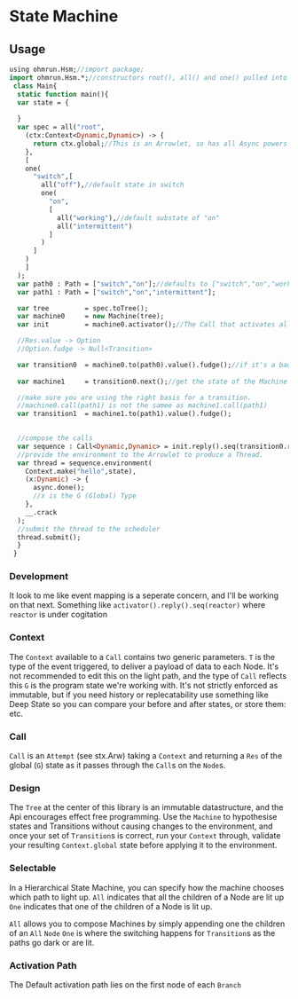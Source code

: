 # State Machine

## Usage
```haxe
using ohmrun.Hsm;//import package;
import ohmrun.Hsm.*;//constructors root(), all() and one() pulled into the global scope.
 class Main{
  static function main(){
  var state = {
 
  }
  var spec = all("root",
    (ctx:Context<Dynamic,Dynamic>) -> {
      return ctx.global;//This is an Arrowlet, so has all Async powers
    },
    [
    one(
      "switch",[
        all("off"),//default state in switch
        one(
          "on",
          [
            all("working"),//default substate of "on"
            all("intermittent")
          ]
        )
      ]
    )
    ]
  );
  var path0 : Path = ["switch","on"];//defaults to ["switch","on","working"]
  var path1 : Path = ["switch","on","intermittent"];

  var tree         = spec.toTree();
  var machine0     = new Machine(tree);
  var init         = machine0.activator();//The Call that activates all default States.

  //Res.value -> Option
  //Option.fudge -> Null<Transition>

  var transition0  = machine0.to(path0).value().fudge();//if it's a bad path, an error will be thrown on `fudge`
  
  var machine1     = transition0.next();//get the state of the Machine as it would be after transition0.

  //make sure you are using the right basis for a transition.
  //machine0.call(path1) is not the samee as machine1.call(path1)
  var transition1  = machine1.to(path1).value().fudge();
  

  //compose the calls
  var sequence : Call<Dynamic,Dynamic> = init.reply().seq(transition0.reply()).seq(transition1.reply());
  //provide the environment to the Arrowlet to produce a Thread.
  var thread = sequence.environment(
    Context.make("hello",state),
    (x:Dynamic) -> {
      async.done();
      //x is the G (Global) Type
    },
    __.crack
  );
  //submit the thread to the scheduler
  thread.submit();
  }
 }
  ```
### Development
  It look to me like event mapping is a seperate concern, and I'll be working on that next.
  Something like `activator().reply().seq(reactor)` where `reactor` is under cogitation

### Context
  The `Context` available to a `Call` contains two generic parameters.
  `T` is the type of the event triggered, to deliver a payload of data to each Node. It's not recommended to edit this on the light path, and the type of `Call` reflects this
  `G` is the program state we're working with. It's not strictly enforced as immutable, but if you need history or replecatability use something like Deep State so you can compare your before and after states, or store them: etc.
### Call
  `Call` is an `Attempt` (see stx.Arw) taking a `Context` and returning a `Res` of the global (`G`) state as it passes through the `Call`s on the `Node`s.
### Design
  The `Tree` at the center of this library is an immutable datastructure, and the Api encourages effect free programming. 
  Use the `Machine` to hypothesise states and Transitions without causing changes to the environment, and once your
  set of `Transition`s is correct, run your `Context` through, validate your resulting `Context.global` state before applying it 
  to the environment.  
### Selectable
  In a Hierarchical State Machine, you can specify how the machine chooses which path to light up.
  `All` indicates that all the children of a Node are lit up
  `One` indicates that one of the children of a Node is lit up.

  `All` allows you to compose Machines by simply appending one the children of an `All` `Node`
  `One` is where the switching happens for `Transition`s as the paths go dark or are lit.
### Activation Path
  The Default activation path lies on the first node of each `Branch`
### 
